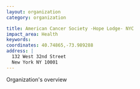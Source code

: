```yaml
---
layout: organization
category: organization

title: American Cancer Society -Hope Lodge- NYC
impact_area: Health
keywords: 
coordinates: 40.74865,-73.989288
address: |
  132 West 32nd Street
  New York NY 10001
---
```

Organization's overview
